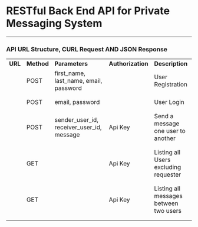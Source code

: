 # RESTful Back End API for Private Messaging System

<hr/>

<h3>API URL Structure, CURL Request AND JSON Response</h3>


<table>
    <tbody>
        <tr>
            <td><strong>URL</strong></td>
            <td><strong>Method</strong></td>
            <td><strong>Parameters</strong></td>
            <td><strong>Authorization</strong></td>
            <td><strong>Description</strong></td>
        </tr>
        <tr>
            <td><?php echo getBaseUrl() . 'api/endpoints/register.php'; ?></td>
            <td>POST</td>
            <td>first_name, last_name, email, password</td>
            <td></td>
            <td>User Registration</td>
        </tr>
        <tr>
            <td colspan="5">
            </td>
        </tr>
        <tr>
            <td colspan="5">
            </td>
        </tr>
        <tr>
            <td><?php echo getBaseUrl() . 'api/endpoints/login.php'; ?></td>
            <td>POST</td>
            <td>email, password</td>
            <td></td>
            <td>User Login</td>
        </tr>
        <tr>
            <td colspan="5">
            </td>
        </tr>
        <tr>
            <td colspan="5">
            </td>
        </tr>
        <tr>
            <td><?php echo getBaseUrl() . 'api/endpoints/send_message.php'; ?></td>
            <td>POST</td>
            <td>sender_user_id, receiver_user_id, message</td>
            <td>Api Key</td>
            <td>Send a message one user to another</td>
        </tr>
        <tr>
            <td colspan="5">
            </td>
        </tr>
        <tr>
            <td colspan="5">
            </td>
        </tr>
        <tr>
            <td><?php echo getBaseUrl() . 'api/endpoints/list_all_users.php'; ?></td>
            <td>GET</td>
            <td></td>
            <td>Api Key</td>
            <td>Listing all Users excluding requester</td>
        </tr>
        <tr>
            <td colspan="5">
            </td>
        </tr>
        <tr>
            <td colspan="5">
            </td>
        </tr>
       <tr>
            <td><?php echo getBaseUrl() . 'api/endpoints/view_messages.php/user=:id'; ?></td>
            <td>GET</td>
            <td></td>
            <td>Api Key</td>
            <td>Listing all messages between two users</td>
        </tr>
        <tr>
            <td colspan="5">
            </td>
        </tr>
        <tr>
            <td colspan="5">
            </td>
        </tr>
    </tbody>

</table>             
